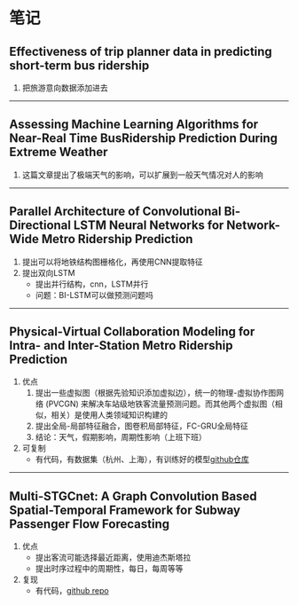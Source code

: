 # 笔记  
## Effectiveness of trip planner data in predicting short-term bus ridership
1. 把旅游意向数据添加进去  

---  

## Assessing Machine Learning Algorithms for Near-Real Time BusRidership Prediction During Extreme Weather  
1. 这篇文章提出了极端天气的影响，可以扩展到一般天气情况对人的影响  

---

## Parallel Architecture of Convolutional Bi-Directional LSTM Neural Networks for Network-Wide Metro Ridership Prediction
1. 提出可以将地铁结构图栅格化，再使用CNN提取特征
2. 提出双向LSTM
	* 提出并行结构，cnn，LSTM并行
	* 问题：BI-LSTM可以做预测问题吗
---  

## Physical-Virtual Collaboration Modeling for Intra- and Inter-Station Metro Ridership Prediction
1. 优点 
	1. 提出一些虚拟图（根据先验知识添加虚拟边），统一的物理-虚拟协作​​图网络 (PVCGN) 来解决车站级地铁客流量预测问题。而其他两个虚拟图（相似，相关）是使用人类领域知识构建的
	2. 提出全局-局部特征融合，图卷积局部特征，FC-GRU全局特征
	3. 结论：天气，假期影响，周期性影响（上班下班）
2. 可复制
	* 有代码，有数据集（杭州、上海），有训练好的模型[github仓库](https://github.com/Liwu-di/Physical-Virtual-Collaboration-Modeling-for-Intra--and-Inter-Station-Metro-Ridership-Prediction)  
	
---
	
## Multi-STGCnet: A Graph Convolution Based Spatial-Temporal Framework for Subway Passenger Flow Forecasting	
1. 优点
	* 提出客流可能选择最近距离，使用迪杰斯塔拉
	* 提出时序过程中的周期性，每日，每周等等
2. 复现
	* 有代码，[github repo](https://github.com/start2020/Multi-STGCnet)
	